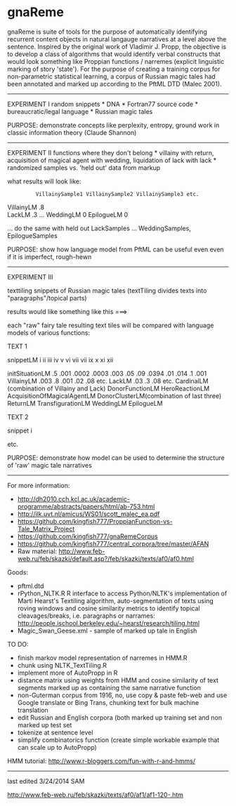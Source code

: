 gnaReme
=======

gnaReme is suite of tools for the purpose of automatically identifying recurrent content objects in natural langauge narratives at a level above the sentence. Inspired by the original work of Vladimir J. Propp, the objective is to develop a class of algorithms that would identify verbal constructs that would look something like Proppian functions / narremes (explicit linguistic marking of story 'state'). For the purpose of creating a training corpus for non-parametric statistical learning, a corpus of Russian magic tales had been annotated and marked up according to the PftML DTD (Malec 2001). 

-------------------------------------------------------------------
EXPERIMENT I
 random snippets
      * DNA
      * Fortran77 source code
      * bureaucratic/legal  language
      * Russian magic tales

 PURPOSE: demonstrate concepts like perplexity, entropy, ground work in
               classic information theory (Claude Shannon)

-------------------------------------------------------------------
 EXPERIMENT II
 functions where they don't belong
      * villainy with return, acquisition of magical agent with wedding, liquidation of lack with lack
      * randomized samples vs. 'held out' data from markup

  what results will look like:

             VillainySample1 VillainySample2 VillainySample3 etc.
 VillainyLM     .8         
 LackLM         .3
 ...
 WeddingLM   0
 EpilogueLM   0

  ... do the same with held out LackSamples ... WeddingSamples, EpilogueSamples         

 PURPOSE: show how language model from PftML can be useful even
               even if it is imperfect, rough-hewn

--------------------------------------------------------------------------
EXPERIMENT III

 texttiling snippets of Russian magic tales (textTiling divides texts into "paragraphs"/topical parts)

results would like something like this ===>

 each "raw" fairy tale resulting text tiles will be compared with language models of various functions:
 
 
 TEXT 1
 
snippetLM         i     ii      iii     iv        v      vi     vii     vii     ix     x     xi      xii

initSituationLM .5  .001 .0002  .0003 .003 .05    .09   .0394  .01 .014 .1  .001
VillainyLM       .003 .8   .001   .02    .08   etc.
LackLM           .03   .3   .08 etc.
CardinalLM (combination of Villainy and Lack)
DonorFunctionLM
HeroReactionLM
AcquisitionOfMagicalAgentLM
DonorClusterLM(combination of last three)
ReturnLM
TransfigurationLM
WeddingLM
EpilogueLM

 TEXT 2

snippet   i

etc.

 PURPOSE: demonstrate how model can be used to determine the structure
                   of 'raw' magic tale narratives

-----------------------------------------------------------------------


For more information: 
* http://dh2010.cch.kcl.ac.uk/academic-programme/abstracts/papers/html/ab-753.html
* http://ilk.uvt.nl/amicus/WS01/scott_malec_ea.pdf
* https://github.com/kingfish777/ProppianFunction-vs-Tale_Matrix_Project
* https://github.com/kingfish777/gnaRemeCorpus
* https://github.com/kingfish777/central_corpora/tree/master/AFAN
* Raw material: http://www.feb-web.ru/feb/skazki/default.asp?/feb/skazki/texts/af0/af0.html


Goods: 
 * pftml.dtd
 * rPython_NLTK.R R interface to access Python/NLTK's implementation of Marti Hearst's Textiling algorithm, auto-segmentation of texts using roving windows and cosine similarity metrics to identify topical cleavages/breaks, i.e. paragraphs or narrames: http://people.ischool.berkeley.edu/~hearst/research/tiling.html
 * Magic_Swan_Geese.xml - sample of marked up tale in English
 

TO DO:
 * finish markov model representation of narremes in HMM.R
 * chunk using NLTK_TextTiling.R
 * implement more of AutoPropp in R
 * distance matrix using weights from HMM and cosine similarity of text segments marked up as containing the same narrative function
 * non-Guterman corpus from 1916, no, use copy & paste feb-web and use Google translate or Bing Trans, chunking text for bulk machine translation
 * edit Russian and English corpora (both marked up training set and non marked up test set
 * tokenize at sentence level
 * simplify combinatorics function (create simple workable example that can scale up to AutoPropp)
 
HMM tutorial: http://www.r-bloggers.com/fun-with-r-and-hmms/

--------------
last edited 3/24/2014 SAM


http://www.feb-web.ru/feb/skazki/texts/af0/af1/af1-120-.htm
